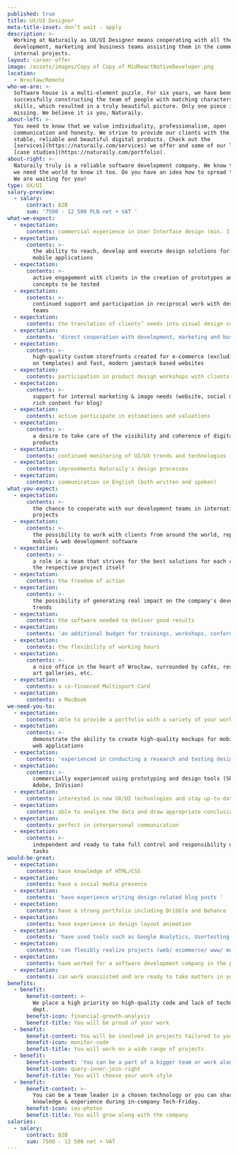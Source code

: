 ```yaml
---
published: true
title: UX/UI Designer
meta-title-inset: don’t wait - apply
description: >-
  Working at Naturaily as UX/UI Designer means cooperating with all the
  development, marketing and business teams assisting them in the commercial and
  internal projects.
layout: career-offer
image: /assets/images/Copy of Copy of MidReactNativeDeveloper.png
location:
  - Wrocław/Remote
who-we-are: >-
  Software house is a multi-element puzzle. For six years, we have been
  successfully constructing the team of people with matching characters and
  skills, which resulted in a truly beautiful picture. Only one piece is
  missing. We believe it is you, Naturaily.
about-left: >-
  You need to know that we value individuality, professionalism, open
  communication and honesty. We strive to provide our clients with the best,
  stable, reliable and beautiful digital products. Check out the
  [services](https://naturaily.com/services) we offer and some of our latest
  [case studies](https://naturaily.com/portfolio).
about-right: >-
  Naturaily truly is a reliable software development company. We know that, and
  we need the world to know it too. Do you have an idea how to spread the word?
  We are waiting for you!
type: UX/UI
salary-preview:
  - salary:
      contract: B2B
      sum: '7500 - 12 500 PLN net + VAT '
what-we-expect:
  - expectation:
      contents: commercial experience in User Interface design (min. 3 years)
  - expectation:
      contents: >-
        the ability to reach, develop and execute design solutions for web and
        mobile applications
  - expectation:
      contents: >-
        active engagement with clients in the creation of prototypes and
        concepts to be tested
  - expectation:
      contents: >-
        continued support and participation in reciprocal work with development
        teams
  - expectation:
      contents: the translation of clients’ needs into visual design concepts and ideas
  - expectation:
      contents: 'direct cooperation with development, marketing and business teams'
  - expectation:
      contents: >-
        high-quality custom storefronts created for e-commerce (excluding work
        on templates) and fast, modern jamstack based websites 
  - expectation:
      contents: participation in product design workshops with clients
  - expectation:
      contents: >-
        support for internal marketing & image needs (website, social media,
        rich content for blog) 
  - expectation:
      contents: active participate in estimations and valuations
  - expectation:
      contents: >-
        a desire to take care of the visibility and coherence of digital
        products
  - expectation:
      contents: continued monitoring of UI/UX trends and technologies
  - expectation:
      contents: improvements Naturaily's design processes
  - expectation:
      contents: communication in English (both written and spoken)
what-you-expect:
  - expectation:
      contents: >-
        the chance to cooperate with our development teams in international
        projects
  - expectation:
      contents: >-
        the possibility to work with clients from around the world, representing
        mobile & web development software
  - expectation:
      contents: >-
        a role in a team that strives for the best solutions for each client and
        the respective project itself
  - expectation:
      contents: the freedom of action
  - expectation:
      contents: >-
        the possibility of generating real impact on the company's development
        trends
  - expectation:
      contents: the software needed to deliver good results
  - expectation:
      contents: 'an additional budget for trainings, workshops, conferences, etc.'
  - expectation:
      contents: the flexibility of working hours
  - expectation:
      contents: >-
        a nice office in the heart of Wrocław, surrounded by cafés, restaurants,
        art galleries, etc.
  - expectation:
      contents: a co-financed Multisport Card
  - expectation:
      contents: a MacBook
we-need-you-to:
  - expectation:
      contents: able to provide a portfolio with a variety of your work examples
  - expectation:
      contents: >-
        demonstrate the ability to create high-quality mockups for mobile and
        web applications 
  - expectation:
      contents: 'experienced in conducting a research and testing design solutions '
  - expectation:
      contents: >-
        commercially experienced using prototyping and design tools (Sketch,
        Adobe, InVision)
  - expectation:
      contents: interested in new UX/UI technologies and stay up-to-date with trends
  - expectation:
      contents: able to analyze the data and draw appropriate conclusions from them
  - expectation:
      contents: perfect in interpersonal communication
  - expectation:
      contents: >-
        independent and ready to take full control and responsibility over your
        tasks
would-be-great:
  - expectation:
      contents: have knowledge of HTML/CSS
  - expectation:
      contents: have a social media presence
  - expectation:
      contents: 'have experience writing design-related blog posts '
  - expectation:
      contents: have a strong portfolio including Dribble and Behance
  - expectation:
      contents: have experience in design layout animation
  - expectation:
      contents: 'have used tools such as Google Analytics, Usertesting.com and Hotjar'
  - expectation:
      contents: 'can flexibly realize projects (web/ ecommerce/ www/ mobile)  '
  - expectation:
      contents: have worked for a software development company in the past
  - expectation:
      contents: can work unassisted and are ready to take matters in your hands
benefits:
  - benefit:
      benefit-content: >-
        We place a high priority on high-quality code and lack of technical
        dept.
      benefit-icon: financial-growth-analysis
      benefit-title: You will be proud of your work
  - benefit:
      benefit-content: You will be involved in projects tailored to your level of expertise.
      benefit-icon: monitor-code
      benefit-title: You will work on a wide range of projects
  - benefit:
      benefit-content: 'You can be a part of a bigger team or work alone, if you prefer.'
      benefit-icon: query-inner-join-right
      benefit-title: You will choose your work style
  - benefit:
      benefit-content: >-
        You can be a team leader in a chosen technology or you can share your
        knowledge & experience during in-company Tech-Friday.
      benefit-icon: ios-photos
      benefit-title: You will grow along with the company
salaries:
  - salary:
      contract: B2B
      sum: 7500 - 12 500 net + VAT
---
```


